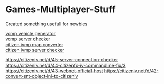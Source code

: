 # Games-Multiplayer-Stuff
Created something usefull for newbies
<br>

<a href="games-mp/vcmp/vehicle/">vcmp vehicle generator</a><br>
<a href="games-mp/vcmp/checker/">vcmp server checker</a><br>
<a href="games-mp/ivmp/mapconverter/">citizen ivmp map converter</a><br>
<a href="games-mp/ivmp/checker/">citizen ivmp server checker</a>

https://citizeniv.net/d/45-server-connection-checker
https://citizeniv.net/d/44-citizenfx-iv-commandline-fix/3
https://citizeniv.net/d/43-webnet-official-host
https://citizeniv.net/d/42-convert-snt-object-ini-to-citizeniv
